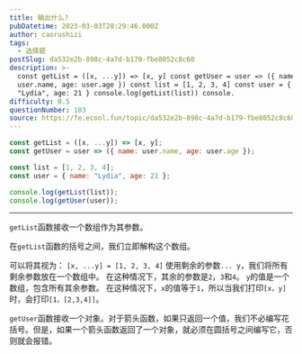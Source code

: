 ```yaml
---
title: 输出什么?
pubDatetime: 2023-03-03T20:29:46.000Z
author: caorushizi
tags:
  - 选择题
postSlug: da532e2b-898c-4a7d-b179-fbe8052c8c60
description: >-
  const getList = ([x, ...y]) => [x, y] const getUser = user => ({ name:
  user.name, age: user.age }) const list = [1, 2, 3, 4] const user = { name:
  "Lydia", age: 21 } console.log(getList(list)) console.
difficulty: 0.5
questionNumber: 103
source: https://fe.ecool.fun/topic/da532e2b-898c-4a7d-b179-fbe8052c8c60
---
```


```javascript
const getList = ([x, ...y]) => [x, y];
const getUser = user => ({ name: user.name, age: user.age });

const list = [1, 2, 3, 4];
const user = { name: "Lydia", age: 21 };

console.log(getList(list));
console.log(getUser(user));
```

---

`getList`函数接收一个数组作为其参数。

在`getList`函数的括号之间，我们立即解构这个数组。

可以将其视为：
`[x, ...y] = [1, 2, 3, 4]`
使用剩余的参数`... y`，我们将所有剩余参数放在一个数组中。 在这种情况下，其余的参数是`2`，`3`和`4`。 `y`的值是一个数组，包含所有其余参数。 在这种情况下，`x`的值等于`1`，所以当我们打印`[x，y]`时，会打印`[1，[2,3,4]]`。

`getUser`函数接收一个对象。对于箭头函数，如果只返回一个值，我们不必编写花括号。但是，如果一个箭头函数返回了一个对象，就必须在圆括号之间编写它，否则就会报错。

